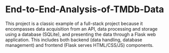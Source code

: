 # End-to-End-Analysis-of-TMDb-Data
This project is a classic example of a full-stack project because it encompasses data acquisition from an API, data processing and storage using a database (SQLite), and presenting the data through a Flask web application. This includes both backend (data handling, database management) and frontend (Flask serves HTML/CSS/JS) components.
